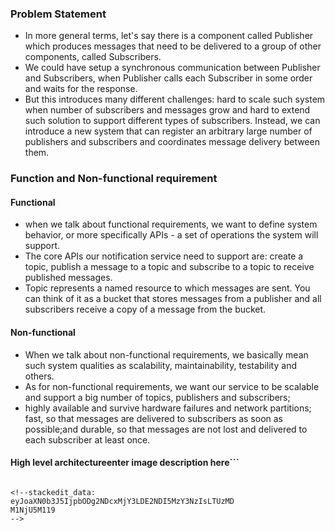 ###  Problem Statement
- In more general terms, let's say there is a component called Publisher which produces messages that need to be delivered to a group of other components, called Subscribers.
- We could have setup a synchronous communication between Publisher and Subscribers, when Publisher calls each Subscriber in some order and waits for the response.
- But this introduces many different challenges: hard to scale such system when number of subscribers and messages grow and hard to extend such solution to support different types of subscribers. Instead, we can introduce a new system that can register an arbitrary large number of publishers and subscribers and coordinates message delivery between them.
### Function and Non-functional requirement
#### Functional
- when we talk about functional requirements, we want to define system behavior, or more specifically APIs - a set of operations the system will support.
- The core APIs our notification service need to support are: create a topic, publish a
message to a topic and subscribe to a topic to receive published messages. 
- Topic represents a named resource to which messages are sent. You can think of it as a bucket that stores messages from a publisher and all subscribers receive a copy of a message from the bucket.
#### Non-functional
- When we talk about non-functional requirements, we basically mean such system qualities as scalability, maintainability, testability and others.
- As for non-functional requirements, we want our service to be scalable and support a big number of topics, publishers and subscribers; 
- highly available and survive hardware failures and network partitions; fast, so that messages are delivered to subscribers as soon as possible;and durable, so that messages are not lost and delivered to each subscriber at least once.
#### High level architectureenter image description here```

```

<!--stackedit_data:
eyJoaXN0b3J5IjpbODg2NDcxMjY3LDE2NDI5MzY3NzIsLTUzMD
M1NjU5M119
-->